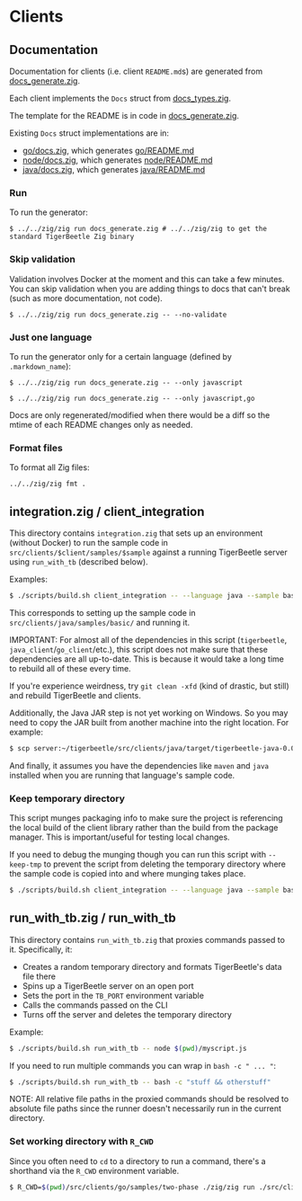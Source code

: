 # Clients

## Documentation

Documentation for clients (i.e. client `README.md`s) are generated
from [docs_generate.zig](./docs_generate.zig).

Each client implements the `Docs` struct from
[docs_types.zig](./docs_types.zig).

The template for the README is in code in
[docs_generate.zig](./docs_generate.zig).

Existing `Docs` struct implementations are in:

* [go/docs.zig](./go/docs.zig), which generates [go/README.md](./go/README.md)
* [node/docs.zig](./node/docs.zig), which generates [node/README.md](./node/README.md)
* [java/docs.zig](./java/docs.zig), which generates [java/README.md](./java/README.md)

### Run

To run the generator:

```console
$ ../../zig/zig run docs_generate.zig # ../../zig/zig to get the standard TigerBeetle Zig binary
```

### Skip validation

Validation involves Docker at the moment and this can take a few
minutes. You can skip validation when you are adding things to docs
that can't break (such as more documentation, not code).

```console
$ ../../zig/zig run docs_generate.zig -- --no-validate
```

### Just one language

To run the generator only for a certain language (defined by `.markdown_name`):

```console
$ ../../zig/zig run docs_generate.zig -- --only javascript
```

```console
$ ../../zig/zig run docs_generate.zig -- --only javascript,go
```

Docs are only regenerated/modified when there would be a diff so the
mtime of each README changes only as needed.

### Format files

To format all Zig files:

```console
../../zig/zig fmt .
```


## integration.zig / client_integration

This directory contains `integration.zig` that sets up an environment
(without Docker) to run the sample code in
`src/clients/$client/samples/$sample` against a running TigerBeetle
server using `run_with_tb` (described below).

Examples:

```bash
$ ./scripts/build.sh client_integration -- --language java --sample basic
```

This corresponds to setting up the sample code in
`src/clients/java/samples/basic/` and running it.

IMPORTANT: For almost all of the dependencies in this script
(`tigerbeetle`, `java_client`/`go_client`/etc.), this script does not
make sure that these dependencies are all up-to-date. This is because
it would take a long time to rebuild all of these every time.

If you're experience weirdness, try `git clean -xfd` (kind of drastic,
but still) and rebuild TigerBeetle and clients.

Additionally, the Java JAR step is not yet working on Windows. So you
may need to copy the JAR built from another machine into the right
location. For example:

```bash
$ scp server:~/tigerbeetle/src/clients/java/target/tigerbeetle-java-0.0.1-SNAPSHOT.jar .\src\clients\java\target\
```

And finally, it assumes you have the dependencies like `maven` and
`java` installed when you are running that language's sample code.

### Keep temporary directory

This script munges packaging info to make sure the project is
referencing the local build of the client library rather than the
build from the package manager. This is important/useful for testing
local changes.

If you need to debug the munging though you can run this script with
`--keep-tmp` to prevent the script from deleting the temporary
directory where the sample code is copied into and where munging takes
place.

```bash
$ ./scripts/build.sh client_integration -- --language java --sample basic --keep-tmp
```

## run_with_tb.zig / run_with_tb

This directory contains `run_with_tb.zig` that proxies commands passed
to it. Specifically, it:

* Creates a random temporary directory and formats TigerBeetle's data file there
* Spins up a TigerBeetle server on an open port
* Sets the port in the `TB_PORT` environment variable
* Calls the commands passed on the CLI
* Turns off the server and deletes the temporary directory

Example:

```bash
$ ./scripts/build.sh run_with_tb -- node $(pwd)/myscript.js
```

If you need to run multiple commands you can wrap in `bash -c " ... "`:

```bash
$ ./scripts/build.sh run_with_tb -- bash -c "stuff && otherstuff"
```

NOTE: All relative file paths in the proxied commands should be
resolved to absolute file paths since the runner doesn't necessarily
run in the current directory.

### Set working directory with `R_CWD`

Since you often need to `cd` to a directory to run a command, there's
a shorthand via the `R_CWD` environment variable.

```bash
$ R_CWD=$(pwd)/src/clients/go/samples/two-phase ./zig/zig run ./src/clients/run_with_tb.zig -- go run main.go
```

